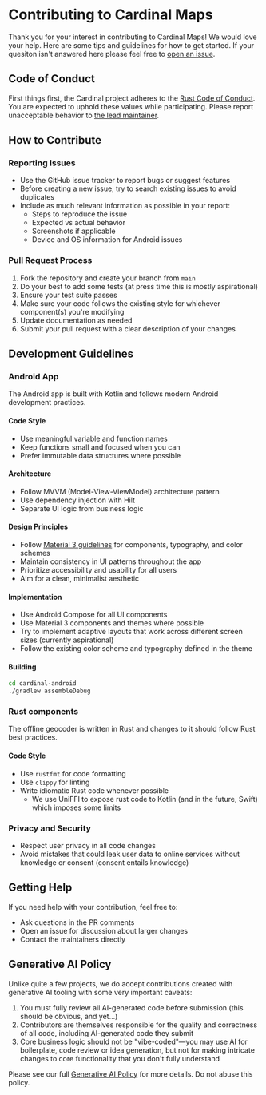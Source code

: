 # Contributing to Cardinal Maps

Thank you for your interest in contributing to Cardinal Maps! We would love your help. Here are some tips and guidelines for how to get started. If your quesiton isn't answered here please feel free to [open an issue](https://github.com/ellenhp/cardinal/issues/new).

## Code of Conduct

First things first, the Cardinal project adheres to the [Rust Code of Conduct](https://www.rust-lang.org/policies/code-of-conduct). You are expected to uphold these values while participating. Please report unacceptable behavior to [the lead maintainer](mailto:ellen.h.poe@gmail.com).

## How to Contribute

### Reporting Issues

- Use the GitHub issue tracker to report bugs or suggest features
- Before creating a new issue, try to search existing issues to avoid duplicates
- Include as much relevant information as possible in your report:
    - Steps to reproduce the issue
    - Expected vs actual behavior
    - Screenshots if applicable
    - Device and OS information for Android issues

### Pull Request Process

1. Fork the repository and create your branch from `main`
2. Do your best to add some tests (at press time this is mostly aspirational)
3. Ensure your test suite passes
4. Make sure your code follows the existing style for whichever component(s) you're modifying
5. Update documentation as needed
6. Submit your pull request with a clear description of your changes

## Development Guidelines

### Android App

The Android app is built with Kotlin and follows modern Android development practices.

#### Code Style
- Use meaningful variable and function names
- Keep functions small and focused when you can
- Prefer immutable data structures where possible

#### Architecture
- Follow MVVM (Model-View-ViewModel) architecture pattern
- Use dependency injection with Hilt
- Separate UI logic from business logic

#### Design Principles
- Follow [Material 3 guidelines](https://m3.material.io/) for components, typography, and color schemes
- Maintain consistency in UI patterns throughout the app
- Prioritize accessibility and usability for all users
- Aim for a clean, minimalist aesthetic

#### Implementation
- Use Android Compose for all UI components
- Use Material 3 components and themes where possible
- Try to implement adaptive layouts that work across different screen sizes (currently aspirational)
- Follow the existing color scheme and typography defined in the theme

#### Building
```bash
cd cardinal-android
./gradlew assembleDebug
```

### Rust components

The offline geocoder is written in Rust and changes to it should follow Rust best practices.

#### Code Style
- Use `rustfmt` for code formatting
- Use `clippy` for linting
- Write idiomatic Rust code whenever possible
    - We use UniFFI to expose rust code to Kotlin (and in the future, Swift) which imposes some limits

### Privacy and Security
- Respect user privacy in all code changes
- Avoid mistakes that could leak user data to online services without knowledge or consent (consent entails knowledge)

## Getting Help

If you need help with your contribution, feel free to:
- Ask questions in the PR comments
- Open an issue for discussion about larger changes
- Contact the maintainers directly

## Generative AI Policy

Unlike quite a few projects, we do accept contributions created with generative AI tooling with some very important caveats:

1. You must fully review all AI-generated code before submission (this should be obvious, and yet...)
2. Contributors are themselves responsible for the quality and correctness of all code, including AI-generated code they submit
3. Core business logic should not be "vibe-coded"—you may use AI for boilerplate, code review or idea generation, but not for making intricate changes to core functionality that you don't fully understand

Please see our full [Generative AI Policy](GEN_AI_POLICY.md) for more details. Do not abuse this policy.

